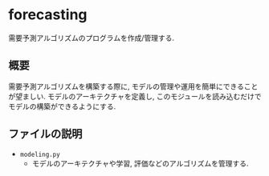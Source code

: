 # forecasting
需要予測アルゴリズムのプログラムを作成/管理する.

## 概要
需要予測アルゴリズムを構築する際に, モデルの管理や運用を簡単にできることが望ましい.
モデルのアーキテクチャを定義し, このモジュールを読み込むだけでモデルの構築ができるようにする.

## ファイルの説明
- `modeling.py`
  - モデルのアーキテクチャや学習, 評価などのアルゴリズムを管理する.
